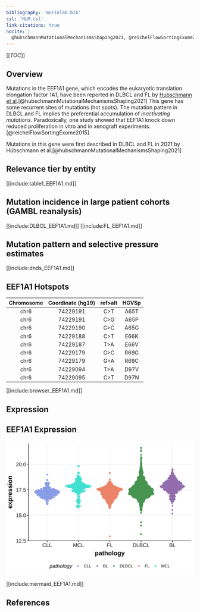 ```yaml
---
bibliography: 'morinlab.bib'
csl: 'NLM.csl'
link-citations: true
nocite: |
  @hubschmannMutationalMechanismsShaping2021, @reichelFlowSortingExome2015, 
---
```

[[_TOC_]]

## Overview
Mutations in the EEF1A1 gene, which encodes the eukaryotic translation elongation factor 1A1, have been reported in DLBCL and FL by [Hubschmann et al](papers/hubschmannMutationalMechanismsShaping2021.md).[@hubschmannMutationalMechanismsShaping2021] 
This gene has some recurrent sites of mutations (hot spots). The mutation pattern in DLBCL and FL implies the preferential accumulation of *inactivating mutations*. Paradoxically, one study showed that EEF1A1 knock down reduced proliferation in vitro and in xenograft experiments.[@reichelFlowSortingExome2015]

Mutations in this gene were first described in DLBCL and FL in 2021 by Hübschmann et al.[@hubschmannMutationalMechanismsShaping2021]


## Relevance tier by entity

[[include:table1_EEF1A1.md]]

## Mutation incidence in large patient cohorts (GAMBL reanalysis)

[[include:DLBCL_EEF1A1.md]]
[[include:FL_EEF1A1.md]]

## Mutation pattern and selective pressure estimates

[[include:dnds_EEF1A1.md]]

## EEF1A1 Hotspots

| Chromosome |Coordinate (hg19) | ref>alt | HGVSp | 
| :---:| :---: | :--: | :---: |
|chr6|74229191|C>T|A65T|
|chr6|74229191|C>G|A65P|
|chr6|74229190|G>C|A65G|
|chr6|74229188|C>T|E66K|
|chr6|74229187|T>A|E66V|
|chr6|74229179|G>C|R69G|
|chr6|74229179|G>A|R69C|
| chr6 | 74229094 | T>A | D97V |
| chr6 | 74229095 | C>T | D97N |


[[include:browser_EEF1A1.md]]

## Expression
## EEF1A1 Expression
![](images/gene_expression/EEF1A1_by_pathology.svg)
<!-- ORIGIN: reichelFlowSortingExome2015a -->
<!-- DLBCL: hubschmannMutationalMechanismsShaping2021b -->
<!-- FL: hubschmannMutationalMechanismsShaping2021b -->
<!-- PMBL: reichelFlowSortingExome2015a -->
[[include:mermaid_EEF1A1.md]]

## References
